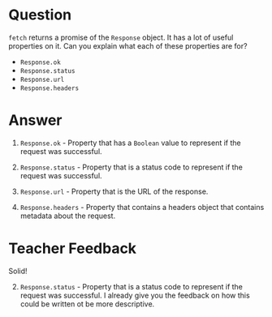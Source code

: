 # Question

`fetch` returns a promise of the `Response` object. It has a lot of useful properties on it. Can you explain what each of these properties are for?

- `Response.ok`
- `Response.status`
- `Response.url`
- `Response.headers`

# Answer

1. `Response.ok` - Property that has a `Boolean` value to represent if the request was successful.

2. `Response.status` - Property that is a status code to represent if the request was successful.

3. `Response.url` - Property that is the URL of the response.

4. `Response.headers` - Property that contains a headers object that contains metadata about the request.

# Teacher Feedback
Solid!


2. `Response.status` - Property that is a status code to represent if the request was successful.
I already give you the feedback on how this could be written ot be more descriptive.
